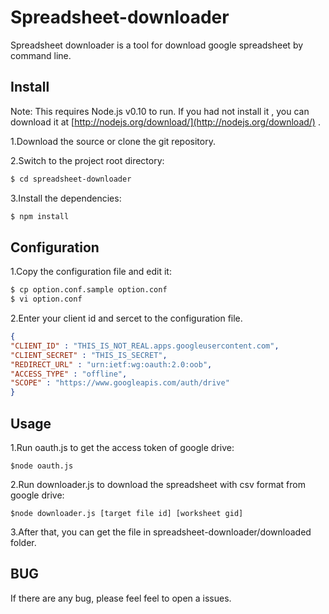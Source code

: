 Spreadsheet-downloader
===

Spreadsheet downloader is a tool for download google spreadsheet by command line.

Install
--------
Note: This requires Node.js v0.10 to run. If you had not install it , you can download it at [http://nodejs.org/download/](http://nodejs.org/download/) . 

1.Download the source or clone the git repository.

2.Switch to the project root directory:

```bash
$ cd spreadsheet-downloader
```

3.Install the dependencies: 

```bash
$ npm install
```

Configuration
-----------
1.Copy the configuration file and edit it: 
```bash
$ cp option.conf.sample option.conf 
$ vi option.conf
```

2.Enter your client id and sercet to the configuration file.

```json
{
"CLIENT_ID" : "THIS_IS_NOT_REAL.apps.googleusercontent.com",
"CLIENT_SECRET" : "THIS_IS_SECRET",
"REDIRECT_URL" : "urn:ietf:wg:oauth:2.0:oob",
"ACCESS_TYPE" : "offline",
"SCOPE" : "https://www.googleapis.com/auth/drive"
}

``` 


Usage
--------
1.Run oauth.js to get the access token of google drive:

```
$node oauth.js
```

2.Run downloader.js to download the spreadsheet with csv format from google drive:

```
$node downloader.js [target file id] [worksheet gid]
```

3.After that, you can get the file in spreadsheet-downloader/downloaded folder.

BUG
--------
If there are any bug, please feel feel to open a issues.